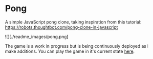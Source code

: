# Pong

A simple JavaScript pong clone, taking inspiration from this tutorial: https://robots.thoughtbot.com/pong-clone-in-javascript

![][./readme_images/pong.png]

The game is a work in progress but is being continuously deployed as I make additions. You can play the game in it's current state [here](https://pong-a12f1.firebaseapp.com).
